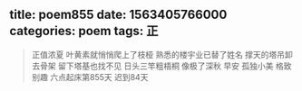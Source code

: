 title: poem855
date: 1563405766000
categories: poem
tags: 正
---
> 正值浓夏
叶黄素就悄悄爬上了枝桠
熟悉的楼宇业已替了姓名
撑天的塔吊卸去骨架
留下塔基也找不见
日头三竿粗梧桐
像极了深秋
早安
孤独小美
格致别趣
六点起床第855天 迟到84天
